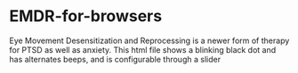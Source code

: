 # EMDR-for-browsers
Eye Movement Desensitization and Reprocessing is a newer form of therapy for PTSD as well as anxiety. This html file shows a blinking black dot and has alternates beeps, and is configurable through a slider
